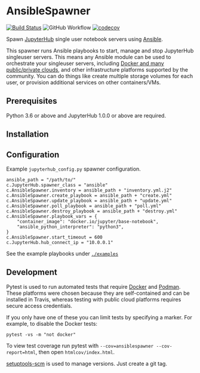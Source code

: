 # AnsibleSpawner

[![Build Status](https://travis-ci.com/manics/jupyterhub-ansiblespawner.svg?branch=master)](https://travis-ci.com/manics/jupyterhub-ansiblespawner)
![GitHub Workflow](https://github.com/manics/jupyterhub-ansiblespawner/workflows/Build/badge.svg)
[![codecov](https://codecov.io/gh/manics/jupyterhub-ansiblespawner/branch/master/graph/badge.svg)](https://codecov.io/gh/manics/jupyterhub-ansiblespawner)

Spawn [JupyterHub](https://github.com/jupyterhub/jupyterhub) single user notebook servers using [Ansible](https://www.ansible.com/).

This spawner runs Ansible playbooks to start, manage and stop JupyterHub singleuser servers.
This means any Ansible module can be used to orchestrate your singleuser servers, including [Docker and many public/private clouds](https://docs.ansible.com/ansible/latest/modules/list_of_cloud_modules.html), and other infrastructure platforms supported by the community.
You can do things like create multiple storage volumes for each user, or provision additional services on other containers/VMs.


## Prerequisites

Python 3.6 or above and JupyterHub 1.0.0 or above are required.


## Installation


## Configuration

Example `jupyterhub_config.py` spawner configuration.
```
ansible_path = "/path/to/"
c.JupyterHub.spawner_class = "ansible"
c.AnsibleSpawner.inventory = ansible_path + "inventory.yml.j2"
c.AnsibleSpawner.create_playbook = ansible_path + "create.yml"
c.AnsibleSpawner.update_playbook = ansible_path + "update.yml"
c.AnsibleSpawner.poll_playbook = ansible_path + "poll.yml"
c.AnsibleSpawner.destroy_playbook = ansible_path + "destroy.yml"
c.AnsibleSpawner.playbook_vars = {
    "container_image": "docker.io/jupyter/base-notebook",
    "ansible_python_interpreter": "python3",
}
c.AnsibleSpawner.start_timeout = 600
c.JupyterHub.hub_connect_ip = "10.0.0.1"
```
See the example playbooks under [`./examples`](./examples)


## Development

Pytest is used to run automated tests that require [Docker](https://www.docker.com/) and [Podman](https://podman.io/).
These platforms were chosen because they are self-contained and can be installed in Travis, whereas testing with public cloud platforms requires secure access credentials.

If you only have one of these you can limit tests by specifying a marker.
For example, to disable the Docker tests:

    pytest -vs -m "not docker"

To view test coverage run pytest with `--cov=ansiblespawner --cov-report=html`, then open `htmlcov/index.html`.

[setuptools-scm](https://pypi.org/project/setuptools-scm/) is used to manage versions.
Just create a git tag.
